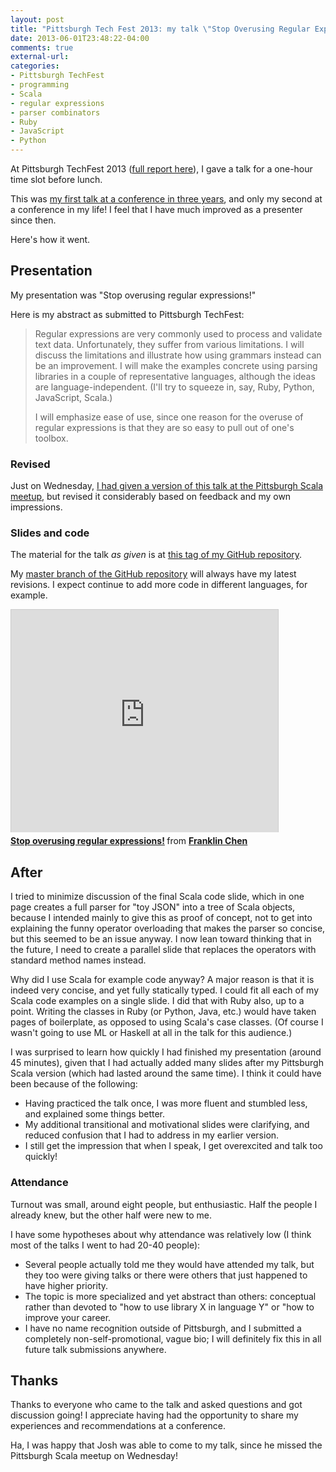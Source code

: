 ```yaml
---
layout: post
title: "Pittsburgh Tech Fest 2013: my talk \"Stop Overusing Regular Expressions!\""
date: 2013-06-01T23:48:22-04:00
comments: true
external-url: 
categories: 
- Pittsburgh TechFest
- programming
- Scala
- regular expressions
- parser combinators
- Ruby
- JavaScript
- Python
---
```

At Pittsburgh TechFest 2013 ([full report here](/blog/2013/06/01/report-on-the-second-pittsburgh-techfest-2013/)), I gave a talk for a one-hour time slot before lunch.

This was [my first talk at a conference in three years](/blog/2013/01/18/how-justice-clarence-thomas-uncovered-a-seven-year-old-bug-in-my-computer-program/), and only my second at a conference in my life! I feel that I have much improved as a presenter since then.

Here's how it went.

<!--more-->

## Presentation

My presentation was "Stop overusing regular expressions!"

Here is my abstract as submitted to Pittsburgh TechFest:
<blockquote>
Regular expressions are very commonly used to process and validate text data. Unfortunately, they suffer from various limitations. I will discuss the limitations and illustrate how using grammars instead can be an improvement. I will make the examples concrete using parsing libraries in a couple of representative languages, although the ideas are language-independent. (I'll try to squeeze in, say, Ruby, Python, JavaScript, Scala.)

I will emphasize ease of use, since one reason for the overuse of regular expressions is that they are so easy to pull out of one's toolbox.
</blockquote>

### Revised

Just on Wednesday, [I had given a version of this talk at the Pittsburgh Scala meetup](/blog/2013/05/29/pittsburgh-scala-meetup-my-talk-stop-overusing-regular-expressions/), but revised it considerably based on feedback and my own impressions.

### Slides and code

The material for the talk *as given* is at [this tag of my GitHub repository](https://github.com/franklinchen/talk-on-overusing-regular-expressions/tree/pitt-tech-fest-talk).

My [master branch of the GitHub repository](https://github.com/franklinchen/talk-on-overusing-regular-expressions) will always have my latest revisions. I expect continue to add more code in different languages, for example.

<iframe src="http://www.slideshare.net/slideshow/embed_code/22302440" width="427" height="356" frameborder="0" marginwidth="0" marginheight="0" scrolling="no" style="border:1px solid #CCC;border-width:1px 1px 0;margin-bottom:5px" allowfullscreen webkitallowfullscreen mozallowfullscreen> </iframe> <div style="margin-bottom:5px"> <strong> <a href="http://www.slideshare.net/FranklinChen/handout-22302440" title="Stop overusing regular expressions!" target="_blank">Stop overusing regular expressions!</a> </strong> from <strong><a href="http://www.slideshare.net/FranklinChen" target="_blank">Franklin Chen</a></strong> </div>

## After

I tried to minimize discussion of the final Scala code slide, which in one page creates a full parser for "toy JSON" into a tree of Scala objects, because I intended mainly to give this as proof of concept, not to get into explaining the funny operator overloading that makes the parser so concise, but this seemed to be an issue anyway. I now lean toward thinking that in the future, I need to create a parallel slide that replaces the operators with standard method names instead.

Why did I use Scala for example code anyway? A major reason is that it is indeed very concise, and yet fully statically typed. I could fit all each of my Scala code examples on a single slide. I did that with Ruby also, up to a point. Writing the classes in Ruby (or Python, Java, etc.) would have taken pages of boilerplate, as opposed to using Scala's case classes. (Of course I wasn't going to use ML or Haskell at all in the talk for this audience.)

I was surprised to learn how quickly I had finished my presentation (around 45 minutes), given that I had actually added many slides after my Pittsburgh Scala version (which had lasted around the same time). I think it could have been because of the following:

- Having practiced the talk once, I was more fluent and stumbled less, and explained some things better.
- My additional transitional and motivational slides were clarifying, and reduced confusion that I had to address in my earlier version.
- I still get the impression that when I speak, I get overexcited and talk too quickly!

### Attendance

Turnout was small, around eight people, but enthusiastic. Half the people I already knew, but the other half were new to me.

I have some hypotheses about why attendance was relatively low (I think most of the talks I went to had 20-40 people):

- Several people actually told me they would have attended my talk, but they too were giving talks or there were others that just happened to have higher priority.
- The topic is more specialized and yet abstract than others: conceptual rather than devoted to "how to use library X in language Y" or "how to improve your career.
- I have no name recognition outside of Pittsburgh, and I submitted a completely non-self-promotional, vague bio; I will definitely fix this in all future talk submissions anywhere.

## Thanks

Thanks to everyone who came to the talk and asked questions and got discussion going! I appreciate having had the opportunity to share my experiences and recommendations at a conference.

Ha, I was happy that Josh was able to come to my talk, since he missed the Pittsburgh Scala meetup on Wednesday!
